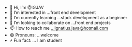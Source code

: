 - 👋 Hi, I’m @IGJAV
- 👀 I’m interested in ...front end development 
- 🌱 I’m currently learning ...stack development as a beginner 
- 💞️ I’m looking to collaborate on ...front end projects 
- 📫 How to reach me ...Ignatius.java@hotmail.com 
- 😄 Pronouns: ...welcome 
- ⚡ Fun fact: ... I am student 

<!---
IGJAV/IGJAV is a ✨ special ✨ repository because its `README.md` (this file) appears on your GitHub profile.
You can click the Preview link to take a look at your changes.
--->
